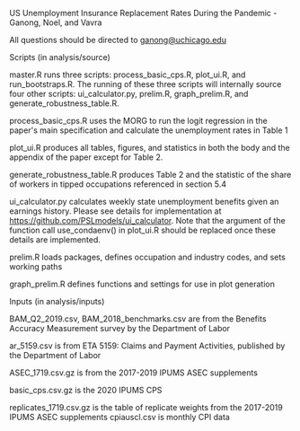 US Unemployment Insurance Replacement Rates During the Pandemic - Ganong, Noel, and Vavra

All questions should be directed to ganong@uchicago.edu

Scripts (in analysis/source)

master.R runs three scripts: process_basic_cps.R, plot_ui.R, and run_bootstraps.R. The running of these three scripts will internally source four
other scripts: ui_calculator.py, prelim.R, graph_prelim.R, and generate_robustness_table.R.

process_basic_cps.R uses the MORG to run the logit regression in the paper's main specification and calculate the unemployment rates in Table 1

plot_ui.R produces all tables, figures, and statistics in both the body and the appendix of the paper except for Table 2.

generate_robustness_table.R produces Table 2 and the statistic of the share of workers in tipped occupations 
referenced in section 5.4

ui_calculator.py calculates weekly state unemployment benefits given an earnings history. Please see details
for implementation at https://github.com/PSLmodels/ui_calculator. Note that the argument of the function 
call use_condaenv() in plot_ui.R should be replaced once these details are implemented. 

prelim.R loads packages, defines occupation and industry codes, and sets working paths

graph_prelim.R defines functions and settings for use in plot generation


Inputs (in analysis/inputs)

BAM_Q2_2019.csv, BAM_2018_benchmarks.csv are from the Benefits Accuracy Measurement survey by the Department of Labor

ar_5159.csv is from ETA 5159: Claims and Payment Activities, published by the Department of Labor

ASEC_1719.csv.gz is from the 2017-2019 IPUMS ASEC supplements

basic_cps.csv.gz is the 2020 IPUMS CPS

replicates_1719.csv.gz is the table of replicate weights from the 2017-2019 IPUMS ASEC supplements
cpiauscl.csv is monthly CPI data
